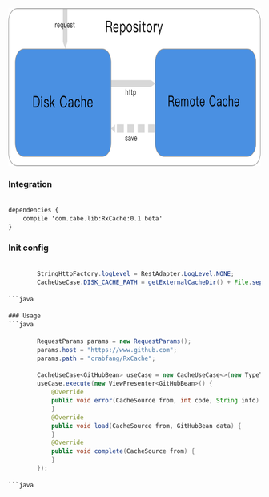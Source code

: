 <img src="./resource/Repository.png"  width="564" height="315"/>

### Integration
``` xml

dependencies {
    compile 'com.cabe.lib:RxCache:0.1 beta'
}

``` 

### Init config
```java

        StringHttpFactory.logLevel = RestAdapter.LogLevel.NONE;
        CacheUseCase.DISK_CACHE_PATH = getExternalCacheDir() + File.separator + "data";
        
```java

### Usage
```java

        RequestParams params = new RequestParams();
        params.host = "https://www.github.com";
        params.path = "crabfang/RxCache";

        CacheUseCase<GitHubBean> useCase = new CacheUseCase<>(new TypeToken<GitHubBean>(){}, params);
        useCase.execute(new ViewPresenter<GitHubBean>() {
            @Override
            public void error(CacheSource from, int code, String info) {
            }
            @Override
            public void load(CacheSource from, GitHubBean data) {
            }
            @Override
            public void complete(CacheSource from) {
            }
        });
        
```java